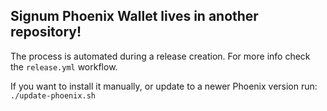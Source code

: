 ## Signum Phoenix Wallet lives in another repository!

The process is automated during a release creation. For more info check the `release.yml` workflow.

If you want to install it manually, or update to a newer Phoenix version run: `./update-phoenix.sh`
